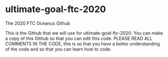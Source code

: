 # ultimate-goal-ftc-2020
The 2020 FTC Oceanus Github

This is the Github that we will use for ultimate-goal-ftc-2020. 
You can make a copy of this Github so that you can edit this code.
PLEASE READ ALL COMMENTS IN THE CODE, this is so that you have a better understanding of the code and so that you can learn how to code.
